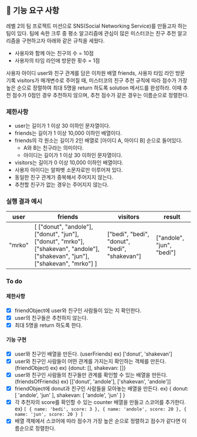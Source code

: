 ## 🚀 기능 요구 사항

레벨 2의 팀 프로젝트 미션으로 SNS(Social Networking Service)를 만들고자 하는 팀이 있다. 팀에 속한 크루 중 평소 알고리즘에 관심이 많은 미스터코는 친구 추천 알고리즘을 구현하고자 아래와 같은 규칙을 세웠다.

- 사용자와 함께 아는 친구의 수 = 10점
- 사용자의 타임 라인에 방문한 횟수 = 1점

사용자 아이디 user와 친구 관계를 담은 이차원 배열 friends, 사용자 타임 라인 방문 기록 visitors가 매개변수로 주어질 때, 미스터코의 친구 추천 규칙에 따라 점수가 가장 높은 순으로 정렬하여 최대 5명을 return 하도록 solution 메서드를 완성하라. 이때 추천 점수가 0점인 경우 추천하지 않으며, 추천 점수가 같은 경우는 이름순으로 정렬한다.

### 제한사항

- user는 길이가 1 이상 30 이하인 문자열이다.
- friends는 길이가 1 이상 10,000 이하인 배열이다.
- friends의 각 원소는 길이가 2인 배열로 [아이디 A, 아이디 B] 순으로 들어있다.
  - A와 B는 친구라는 의미이다.
  - 아이디는 길이가 1 이상 30 이하인 문자열이다.
- visitors는 길이가 0 이상 10,000 이하인 배열이다.
- 사용자 아이디는 알파벳 소문자로만 이루어져 있다.
- 동일한 친구 관계가 중복해서 주어지지 않는다.
- 추천할 친구가 없는 경우는 주어지지 않는다.

### 실행 결과 예시

| user   | friends                                                                                                                         | visitors                                      | result                    |
| ------ | ------------------------------------------------------------------------------------------------------------------------------- | --------------------------------------------- | ------------------------- |
| "mrko" | [ ["donut", "andole"], ["donut", "jun"], ["donut", "mrko"], ["shakevan", "andole"], ["shakevan", "jun"], ["shakevan", "mrko"] ] | ["bedi", "bedi", "donut", "bedi", "shakevan"] | ["andole", "jun", "bedi"] |

### To do

#### 제한사항

- [x] friendObject에 user와 친구인 사람들이 있는 지 확인한다.
- [x] user의 친구들은 추천하지 않는다.
- [x] 최대 5명을 return 하도록 한다.

#### 기능 구현

- [x] user와 친구인 배열을 만든다. (userFriends) ex) ['donut', 'shakevan']
- [x] user와 친구인 사람들이 어떤 관계를 가지는지 확인하는 객체를 만든다. (friendObject) ex) ex) {donut: [], shakevan: []}
- [x] user와 친구인 사람들의 친구들만 관계를 확인할 수 있는 배열을 만든다. (friendsOfFriends) ex) [['donut', 'andole'], ['shakevan', 'andole']]
- [x] friendObject에 donut과 친구인 사람들을 모아놓는 배열을 만든다. ex) { donut: [ 'andole', 'jun' ], shakevan: [ 'andole', 'jun' ] }
- [x] 각 추천자의 score를 확인할 수 있는 counter 배열을 만들고 스코어를 추가한다.
      ex) `[ { name: 'bedi', score: 3 }, { name: 'andole', score: 20 }, { name: 'jun', score: 20 } ]`
- [x] 배열 객체에서 스코어에 따라 점수가 가장 높은 순으로 정렬하고 점수가 같다면 이름순으로 정렬한다.
